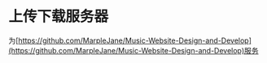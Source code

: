 # 上传下载服务器  
为[https://github.com/MarpleJane/Music-Website-Design-and-Develop](https://github.com/MarpleJane/Music-Website-Design-and-Develop)服务